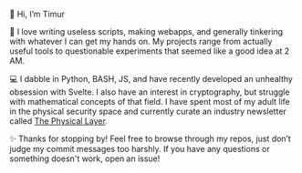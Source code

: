 👋 Hi, I’m Timur

👀 I love writing useless scripts, making webapps, and generally tinkering with whatever I can get my hands on. My projects range from actually useful tools to questionable experiments that seemed like a good idea at 2 AM.

💻 I dabble in Python, BASH, JS, and have recently developed an unhealthy obsession with Svelte. I also have an interest in cryptography, but struggle with mathematical concepts of that field. I have spent most of my adult life in the physical security space and currently curate an industry newsletter called [The Physical Layer](www.layer0.news).

✨ Thanks for stopping by! Feel free to browse through my repos, just don’t judge my commit messages too harshly. If you have any questions or something doesn't work, open an issue!
